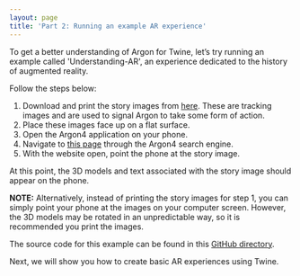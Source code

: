 ```yaml
---
layout: page
title: 'Part 2: Running an example AR experience'
---
```


To get a better understanding of Argon for Twine, let’s try running an example called 'Understanding-AR', an experience dedicated to the history of augmented reality.

Follow the steps below:
1. Download and print the story images from [here](https://github.com/argonjs/understanding-argon-twine/blob/master/storybook.pdf). These are tracking images and are used to signal Argon to take some form of action.
2. Place these images face up on a flat surface.
3. Open the Argon4 application on your phone.
4. Navigate to [this page]( http://philkt.me/understanding-ar-twine/) through the Argon4 search engine.
5. With the website open, point the phone at the story image.

At this point, the 3D models and text associated with the story image should appear on the phone.

**NOTE:**
Alternatively, instead of printing the story images for step 1, you can simply point your phone at the images on your computer screen. However, the 3D models may be rotated in an unpredictable way, so it is recommended you print the images.

The source code for this example can be found in this [GitHub directory](https://github.com/argonjs/understanding-argon-twine).

Next, we will show you how to create basic AR experiences using Twine.